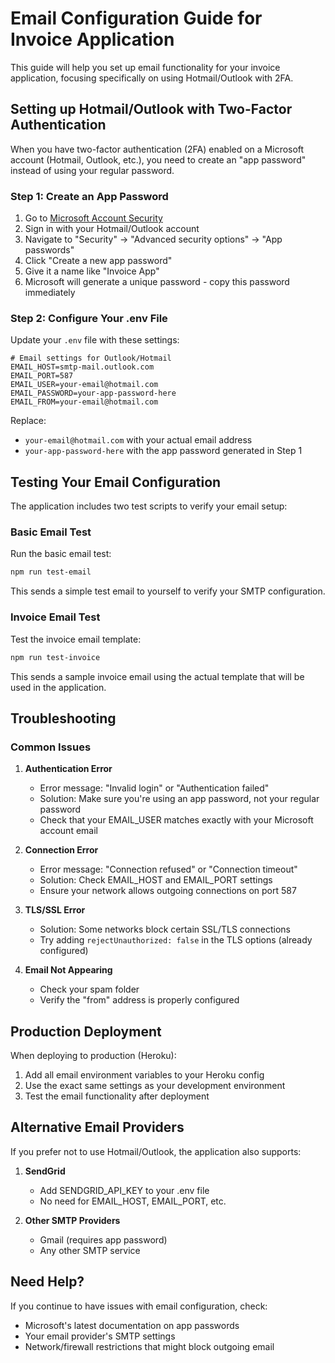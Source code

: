 # Email Configuration Guide for Invoice Application

This guide will help you set up email functionality for your invoice application, focusing specifically on using Hotmail/Outlook with 2FA.

## Setting up Hotmail/Outlook with Two-Factor Authentication

When you have two-factor authentication (2FA) enabled on a Microsoft account (Hotmail, Outlook, etc.), you need to create an "app password" instead of using your regular password.

### Step 1: Create an App Password

1. Go to [Microsoft Account Security](https://account.microsoft.com/security)
2. Sign in with your Hotmail/Outlook account
3. Navigate to "Security" → "Advanced security options" → "App passwords"
4. Click "Create a new app password"
5. Give it a name like "Invoice App"
6. Microsoft will generate a unique password - copy this password immediately

### Step 2: Configure Your .env File

Update your `.env` file with these settings:

```
# Email settings for Outlook/Hotmail
EMAIL_HOST=smtp-mail.outlook.com
EMAIL_PORT=587
EMAIL_USER=your-email@hotmail.com
EMAIL_PASSWORD=your-app-password-here
EMAIL_FROM=your-email@hotmail.com
```

Replace:
- `your-email@hotmail.com` with your actual email address
- `your-app-password-here` with the app password generated in Step 1

## Testing Your Email Configuration

The application includes two test scripts to verify your email setup:

### Basic Email Test

Run the basic email test:

```bash
npm run test-email
```

This sends a simple test email to yourself to verify your SMTP configuration.

### Invoice Email Test

Test the invoice email template:

```bash
npm run test-invoice
```

This sends a sample invoice email using the actual template that will be used in the application.

## Troubleshooting

### Common Issues

1. **Authentication Error**
   - Error message: "Invalid login" or "Authentication failed"
   - Solution: Make sure you're using an app password, not your regular password
   - Check that your EMAIL_USER matches exactly with your Microsoft account email

2. **Connection Error**
   - Error message: "Connection refused" or "Connection timeout"
   - Solution: Check EMAIL_HOST and EMAIL_PORT settings
   - Ensure your network allows outgoing connections on port 587

3. **TLS/SSL Error**
   - Solution: Some networks block certain SSL/TLS connections
   - Try adding `rejectUnauthorized: false` in the TLS options (already configured)

4. **Email Not Appearing**
   - Check your spam folder
   - Verify the "from" address is properly configured

## Production Deployment

When deploying to production (Heroku):

1. Add all email environment variables to your Heroku config
2. Use the exact same settings as your development environment
3. Test the email functionality after deployment

## Alternative Email Providers

If you prefer not to use Hotmail/Outlook, the application also supports:

1. **SendGrid**
   - Add SENDGRID_API_KEY to your .env file
   - No need for EMAIL_HOST, EMAIL_PORT, etc.

2. **Other SMTP Providers**
   - Gmail (requires app password)
   - Any other SMTP service

## Need Help?

If you continue to have issues with email configuration, check:
- Microsoft's latest documentation on app passwords
- Your email provider's SMTP settings
- Network/firewall restrictions that might block outgoing email
